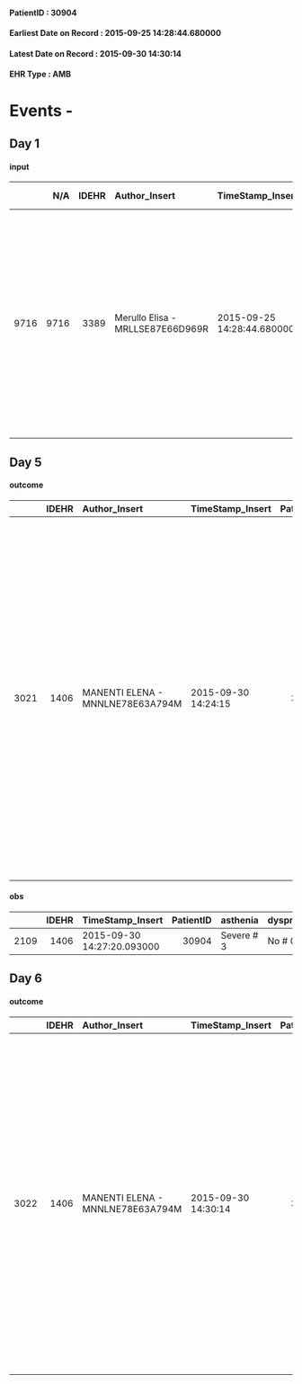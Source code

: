 
#### PatientID : 30904
#### Earliest Date on Record : 2015-09-25 14:28:44.680000
#### Latest Date on Record : 2015-09-30 14:30:14
#### EHR Type : AMB

# Events - 

## Day 1

#### input
|      |    N/A |   IDEHR | Author_Insert                    | TimeStamp_Insert           | EHRType   |   PatientID |   IDDigitalSignDocument | persone_vicine   |   Unnamed: 0_x.1 |   IDANAMNESI_SOCIALE | Patient   | FamigliaAltro   | Paziente_T   | FamigliaAltro_T   |   Non_Rilevabile_x.1 | Note_Non_Rilevabile_x.1   | opt_Problemi   | Note_I                                                                                                                                                                                                                                               | chk_contr_sintomi   | opt_paziente_a   | opt_famiglia_a   | opt_adeguatezza   | ds_note_ad                    | opt_paziente_solo   | ds_note_con                                                                                                                                            | opt_presente_assente   | Presenza_minori   | Caregiver_principale   | opt_capacita   | ds_familiari_coinv   | opt_necessario   | opt_presente   | opt_risorse_ec   | opt_paziente_psi   | opt_Ins_vol   | ds_note_prio                                                                                        | opt_paziente_ad   | opt_caregiver_ad   | opt_esenzione   | opt_inv_civile   | Needs     | Fragility   | opt_disponibilita_f   | opt_indennita_acc   | opt_legge   | opt_famiglia_psi   | opt_disponibilit_paz   |
|-----:|-------:|--------:|:---------------------------------|:---------------------------|:----------|------------:|------------------------:|:-----------------|-----------------:|---------------------:|:----------|:----------------|:-------------|:------------------|---------------------:|:--------------------------|:---------------|:-----------------------------------------------------------------------------------------------------------------------------------------------------------------------------------------------------------------------------------------------------|:--------------------|:-----------------|:-----------------|:------------------|:------------------------------|:--------------------|:-------------------------------------------------------------------------------------------------------------------------------------------------------|:-----------------------|:------------------|:-----------------------|:---------------|:---------------------|:-----------------|:---------------|:-----------------|:-------------------|:--------------|:----------------------------------------------------------------------------------------------------|:------------------|:-------------------|:----------------|:-----------------|:----------|:------------|:----------------------|:--------------------|:------------|:-------------------|:-----------------------|
| 9716 |   9716 |    3389 | Merullo Elisa - MRLLSE87E66D969R | 2015-09-25 14:28:44.680000 | AMB       |       30904 |                  143087 | N/A              |             1492 |                 1037 | No#0      | Si#1            | No#0         | Si#1              |                    0 | NR                        | Si#1           | Il pz non parla l'italiano pertanto tutte le comunicazioni sono state date tramite il figlio ma non gli √® stato detto della terminalit√†. Il figlio √® apparso molto consapevole della situazione ed √® informato della funzionalit√† dell'Hospice. | controllo sintomi#0 | Indefinite#2     | Congruenti#1     | Da valutare#2     | Presenti in Italia due figli. | No#0                | Il pz √® stato dimesso il 18/09/2015 da ospedale bulgaro e portato qui in Italia dai due figli. Presenti a colloquio il figlio Rosen e la nuora Franca | Presente#1             | No#0              | son                    | Adeguato#0     | sons                 | Si#1             | No#0           | Da valutare#2    | No#0               | No#0          | Il bisogno espresso √® a livello clinico assistenziale. Paziente venuto dalla Bulgaria per curarsi. | Parziale#1        | Totale#2           | No#0            | No#0             | Clinici#0 | nessuna#0   | Da verificare#2       | No#0                | No#0        | No#0               | Da verificare#2        |


## Day 5

#### outcome
|      |   IDEHR | Author_Insert                    | TimeStamp_Insert    |   PatientID |   IDDigitalSignDocument |   IDPAI_VIDAS | opt_problem                         |   opt_problem_num | opt_obiettivo                                                                                                                                                                                           |   opt_obiettivo_num | opt_stato_problema   |   opt_stato_problema_num | opt_interventi                                                                                                                                                                                                                                                                                                                                                                                 |   opt_interventi_num |
|-----:|--------:|:---------------------------------|:--------------------|------------:|------------------------:|--------------:|:------------------------------------|------------------:|:--------------------------------------------------------------------------------------------------------------------------------------------------------------------------------------------------------|--------------------:|:---------------------|-------------------------:|:-----------------------------------------------------------------------------------------------------------------------------------------------------------------------------------------------------------------------------------------------------------------------------------------------------------------------------------------------------------------------------------------------|---------------------:|
| 3021 |    1406 | MANENTI ELENA - MNNLNE78E63A794M | 2015-09-30 14:24:15 |       30904 |                  145670 |          5032 | Deficit in the care of s√® # 25 = 0 |                 4 | Keep the remaining capacit√ † ¬ † in taking care of s√®, helping the patient to accept their limitations, considering himself in a realistic and objective (eating, bathing, dressing, delete) # 40 = 0 |                   4 | Open Problem # 1     |                        1 | Implementation PAI - Guarantee the patient's choices based on his / her desires # 92 = 0; Implementation PAI - Replace with respect to the already compromised activities # 93 = 0; Implementation PAI - Guarantee the right privacy # 91 = 0; Implementation PAI - Help the patient in the activities in which there is still participation by maintaining a non-judgmental attitude # 94 = 0 |                    4 |

#### obs
|      |   IDEHR | TimeStamp_Insert           |   PatientID | asthenia   | dyspnoea   | agitation_behavior_freq   | cognitive_state       |
|-----:|--------:|:---------------------------|------------:|:-----------|:-----------|:--------------------------|:----------------------|
| 2109 |    1406 | 2015-09-30 14:27:20.093000 |       30904 | Severe # 3 | No # 0     | quiet # 0                 | confused at times 0 # |


## Day 6

#### outcome
|      |   IDEHR | Author_Insert                    | TimeStamp_Insert    |   PatientID |   IDDigitalSignDocument |   IDPAI_VIDAS | opt_problem                                                                                                                                           |   opt_problem_num | opt_obiettivo                                                    |   opt_obiettivo_num | ds_note                                                     | opt_stato_problema   |   opt_stato_problema_num | opt_interventi                                                                                                                                                                                                                                                                                                                                        |   opt_interventi_num |
|-----:|--------:|:---------------------------------|:--------------------|------------:|------------------------:|--------------:|:------------------------------------------------------------------------------------------------------------------------------------------------------|------------------:|:-----------------------------------------------------------------|--------------------:|:------------------------------------------------------------|:---------------------|-------------------------:|:------------------------------------------------------------------------------------------------------------------------------------------------------------------------------------------------------------------------------------------------------------------------------------------------------------------------------------------------------|---------------------:|
| 3022 |    1406 | MANENTI ELENA - MNNLNE78E63A794M | 2015-09-30 14:30:14 |       30904 |                  145674 |          5033 | decisional conflict, secondary to knowledge deficit, related to specific clinical, therapeutic, prognostic and / or lack of patient's coping # 35 = 0 |                 4 | Maintaining a channel of communication with the patient # 77 = 0 |                   4 | The pc does not speak Italian, the son acts as interpreter. | Open Problem # 1     |                        1 | Implementation PAI - Stimulate the patient in communication # 648 = 0; Counseling - Convey empathy to the patient # 649 = 0; Counseling - Assume a non-judgmental attitude towards the patient # 650 = 0; Counseling - Accept the patient's time # 651 = 0; information - Check the patient's clinical information to learn disponibilit√ † # 652 = 0 |                    4 |


